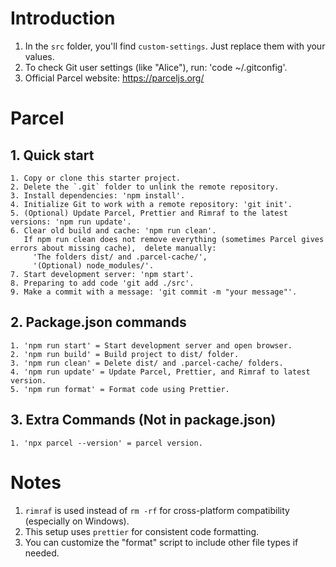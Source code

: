 # Introduction
  1. In the `src` folder, you'll find `custom-settings`. Just replace them with your values.  
  2. To check Git user settings (like "Alice"), run: 'code ~/.gitconfig'.
  3. Official Parcel website: https://parceljs.org/ 

# Parcel

  ## 1. Quick start
    1. Copy or clone this starter project.
    2. Delete the `.git` folder to unlink the remote repository.
    3. Install dependencies: 'npm install'.
    4. Initialize Git to work with a remote repository: 'git init'.
    5. (Optional) Update Parcel, Prettier and Rimraf to the latest versions: 'npm run update'.
    6. Clear old build and cache: 'npm run clean'.
       If npm run clean does not remove everything (sometimes Parcel gives errors about missing cache),  delete manually:
         'The folders dist/ and .parcel-cache/',
         '(Optional) node_modules/'.
    7. Start development server: 'npm start'.
    8. Preparing to add code 'git add ./src'.
    9. Make a commit with a message: 'git commit -m "your message"'.

  ## 2. Package.json commands
    1. 'npm run start' = Start development server and open browser.
    2. 'npm run build' = Build project to dist/ folder.
    3. 'npm run clean' = Delete dist/ and .parcel-cache/ folders.
    4. 'npm run update' = Update Parcel, Prettier, and Rimraf to latest version.
    5. 'npm run format' = Format code using Prettier.

  ## 3. Extra Commands (Not in package.json)
    1. 'npx parcel --version' = parcel version.

# Notes
  1. `rimraf` is used instead of `rm -rf` for cross-platform compatibility (especially on Windows).
  2. This setup uses `prettier` for consistent code formatting.
  3. You can customize the "format" script to include other file types if needed.
